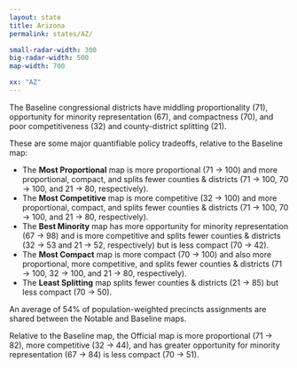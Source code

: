 ```yaml
---
layout: state
title: Arizona
permalink: states/AZ/

small-radar-width: 300
big-radar-width: 500
map-width: 700

xx: "AZ"
---
```


The Baseline congressional districts have middling proportionality (71), 
opportunity for minority representation (67), and compactness (70), and
poor competitiveness (32) and county-district splitting (21).

These are some major quantifiable policy tradeoffs, relative to the Baseline map:

-   The **Most Proportional** map is more proportional (71 &#x2192; 100) 
    and more proportional, compact, and splits fewer counties &amp; districts (71 &#x2192; 100, 70 &#x2192; 100, and 21 &#x2192; 80, respectively).
-   The **Most Competitive** map is more competitive (32 &#x2192; 100) 
    and more proportional, compact, and splits fewer counties &amp; districts (71 &#x2192; 100, 70 &#x2192; 100, and 21 &#x2192; 80, respectively).
-   The **Best Minority** map has more opportunity for minority representation (67 &#x2192; 98) 
    and is more competitive and splits fewer counties &amp; districts (32 &#x2192; 53 and 21 &#x2192; 52, respectively)
    but is less compact (70 &#x2192; 42).
-   The **Most Compact** map is more compact (70 &#x2192; 100) and also
    more proportional, more competitive, and splits fewer counties &amp; districts (71 &#x2192; 100, 32 &#x2192; 100, and 21 &#x2192; 80, respectively).
-   The **Least Splitting** map splits fewer counties &amp; districts (21 &#x2192; 85) 
    but less compact (70 &#x2192; 50).

An average of 54% of population-weighted precincts assignments are shared between the Notable and Baseline maps.

Relative to the Baseline map, 
the Official map is more proportional (71 &#x2192; 82),
more competitive (32 &#x2192; 44), and
has greater opportunity for minority representation (67 &#x2192; 84)
is less compact (70 &#x2192; 51).
